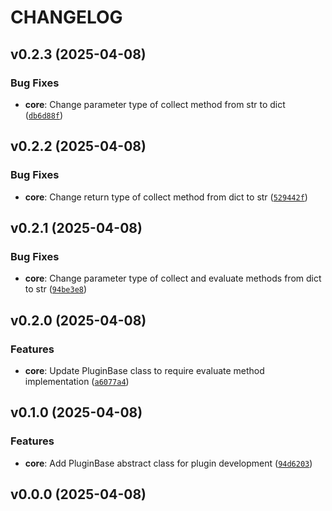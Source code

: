 # CHANGELOG


## v0.2.3 (2025-04-08)

### Bug Fixes

- **core**: Change parameter type of collect method from str to dict
  ([`db6d88f`](https://github.com/shawnoster/uvws/commit/db6d88f8cc4be0afc6ff2b98187173dd8c236537))


## v0.2.2 (2025-04-08)

### Bug Fixes

- **core**: Change return type of collect method from dict to str
  ([`529442f`](https://github.com/shawnoster/uvws/commit/529442f597575bd216316bf1f2c2cbe6239e8570))


## v0.2.1 (2025-04-08)

### Bug Fixes

- **core**: Change parameter type of collect and evaluate methods from dict to str
  ([`94be3e8`](https://github.com/shawnoster/uvws/commit/94be3e8a654521112d61b0f67ab10bc1d4a87943))


## v0.2.0 (2025-04-08)

### Features

- **core**: Update PluginBase class to require evaluate method implementation
  ([`a6077a4`](https://github.com/shawnoster/uvws/commit/a6077a47bbfd9587b700a4ca1da2c99d0e79862a))


## v0.1.0 (2025-04-08)

### Features

- **core**: Add PluginBase abstract class for plugin development
  ([`94d6203`](https://github.com/shawnoster/uvws/commit/94d6203af51f84b6ffaa414692cba7d8ede3b3f6))


## v0.0.0 (2025-04-08)
